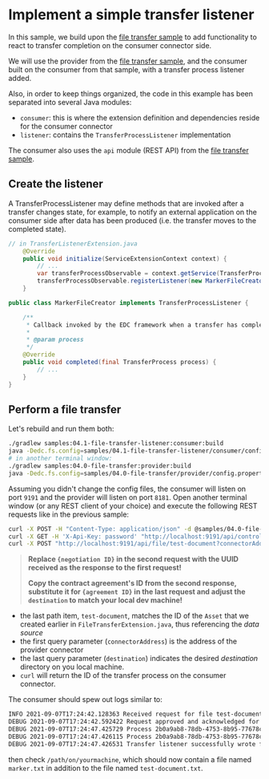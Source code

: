 # Implement a simple transfer listener

In this sample, we build upon the [file transfer sample](../04-file-transfer) to add functionality to react to transfer completion on the consumer connector side.

We will use the provider from the [file transfer sample](../04-file-transfer), and the consumer built on the consumer from that sample, with a transfer process listener added.

Also, in order to keep things organized, the code in this example has been separated into several Java modules:

- `consumer`: this is where the extension definition and dependencies reside for the consumer connector
- `listener`: contains the `TransferProcessListener` implementation

The consumer also uses the `api` module (REST API) from the [file transfer sample](../04-file-transfer).

## Create the listener

A TransferProcessListener may define methods that are invoked after a transfer changes state, for example, to notify an external application on the consumer side after data has been produced (i.e. the transfer moves to the completed state).

```java
// in TransferListenerExtension.java
    @Override
    public void initialize(ServiceExtensionContext context) {
        // ...
        var transferProcessObservable = context.getService(TransferProcessObservable.class);
        transferProcessObservable.registerListener(new MarkerFileCreator(monitor));
    }
```

```java
public class MarkerFileCreator implements TransferProcessListener {

    /**
     * Callback invoked by the EDC framework when a transfer has completed.
     *
     * @param process
     */
    @Override
    public void completed(final TransferProcess process) {
        // ...
    }
}
```

## Perform a file transfer

Let's rebuild and run them both:

```bash
./gradlew samples:04.1-file-transfer-listener:consumer:build
java -Dedc.fs.config=samples/04.1-file-transfer-listener/consumer/config.properties -jar samples/04.1-file-transfer-listener/consumer/build/libs/consumer.jar
# in another terminal window:
./gradlew samples:04.0-file-transfer:provider:build
java -Dedc.fs.config=samples/04.0-file-transfer/provider/config.properties -jar samples/04.0-file-transfer/provider/build/libs/provider.jar
````

Assuming you didn't change the config files, the consumer will listen on port `9191` and the provider will listen on port `8181`.
Open another terminal window (or any REST client of your choice) and execute the following REST requests like in the previous sample:

```bash
curl -X POST -H "Content-Type: application/json" -d @samples/04.0-file-transfer/client/src/main/resources/contractoffer.json "http://localhost:9191/api/negotiation?connectorAddress=http://localhost:8181/api/v1/ids/data"
curl -X GET -H 'X-Api-Key: password' "http://localhost:9191/api/control/negotiation/{negotiation ID}/state"
curl -X POST "http://localhost:9191/api/file/test-document?connectorAddress=http://localhost:8181/api/v1/ids/data/&destination=/path/on/yourmachine&contractId={agreement ID}"
```

> **Replace `{negotiation ID}` in the second request with the UUID received as the response to the first request!**
>
> **Copy the contract agreement's ID from the second response, substitute it for `{agreement ID}` in the last request and adjust the `destination` to match your local dev machine!**

- the last path item, `test-document`, matches the ID of the `Asset` that we created earlier in
  `FileTransferExtension.java`, thus referencing the _data source_
- the first query parameter (`connectorAddress`) is the address of the provider connector
- the last query parameter (`destination`) indicates the desired _destination_ directory on you local machine.
- `curl` will return the ID of the transfer process on the consumer connector.

The consumer should spew out logs similar to:

```bash
INFO 2021-09-07T17:24:42.128363 Received request for file test-document against provider http://localhost:8181/
DEBUG 2021-09-07T17:24:42.592422 Request approved and acknowledged for process: 2b0a9ab8-78db-4753-8b95-77678cdd9fc8
DEBUG 2021-09-07T17:24:47.425729 Process 2b0a9ab8-78db-4753-8b95-77678cdd9fc8 is now IN_PROGRESS
DEBUG 2021-09-07T17:24:47.426115 Process 2b0a9ab8-78db-4753-8b95-77678cdd9fc8 is now COMPLETED
DEBUG 2021-09-07T17:24:47.426531 Transfer listener successfully wrote file /path/on/yourmachine/marker.txt

```

then check `/path/on/yourmachine`, which should now contain a file named `marker.txt` in addition to the file named `test-document.txt`.
